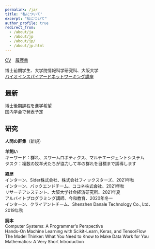 ```yaml
---
permalink: /ja/
title: "私について"
excerpt: "私について"
author_profile: true
redirect_from: 
  - /about/ja
  - /about/jp
  - /about/jp/
  - /about/jp.html
---
```




[CV](/files/vita_AiyiLi.pdf)　[履歴書](/files/vita_AiyiLi_jp.pdf)

博士前期学生、大学院情報科学研究科、大阪大学  
[バイオインスパイアードネットワーキング講座](http://www-waka.ics.es.osaka-u.ac.jp/)
## 最新

博士後期課程を進学希望  
国内学会で発表予定
## 研究
**人間の群集**（新規）

**羊飼い**  
キーワード：群れ、スワームロボティクス、マルチエージェントシステム  
タスク：複数の牧羊犬たちが協力して羊の群れを目標まで誘導します

<script async class="speakerdeck-embed" data-slide="1" data-id="0475023755b6416e8e1d633b6a5cf170" data-ratio="1.33333333333333" src="//speakerdeck.com/assets/embed.js"></script>

**経歴**  
インターン、Sider株式会社、株式会社フィックスターズ、2021年秋  
インターン、バックエンドチーム、ココネ株式会社、2021年秋  
リサーチアシステント、大阪大学社会経済研究所、2021年夏  
アルバイトプログラミング講師、今和教育、2020年冬ー  
インターン、クライアントチーム、Shenzhen Danale Technology Co., Ltd、2019年秋

**読本**  
Computer Systems: A Programmer's Perspective  
Hands-On Machine Learning with Scikit-Learn, Keras, and TensorFlow  
The Model Thinker: What You Need to Know to Make Data Work for You  
Mathematics: A Very Short Introduction
